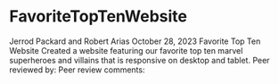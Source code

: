 # FavoriteTopTenWebsite

Jerrod Packard and Robert Arias
October 28, 2023
Favorite Top Ten Website
Created a website featuring our favorite top ten marvel superheroes and villains that is responsive on desktop and tablet.
Peer reviewed by: 
Peer review comments: 
